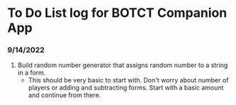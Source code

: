 # To Do List log for BOTCT Companion App

### <time datetime="9/14/2022">9/14/2022</time>

1. Build random number generator that assigns random number to a string in a form.
    - This should be very basic to start with. Don't worry about number of players or adding and subtracting forms. Start with a basic amount and continue from there. 